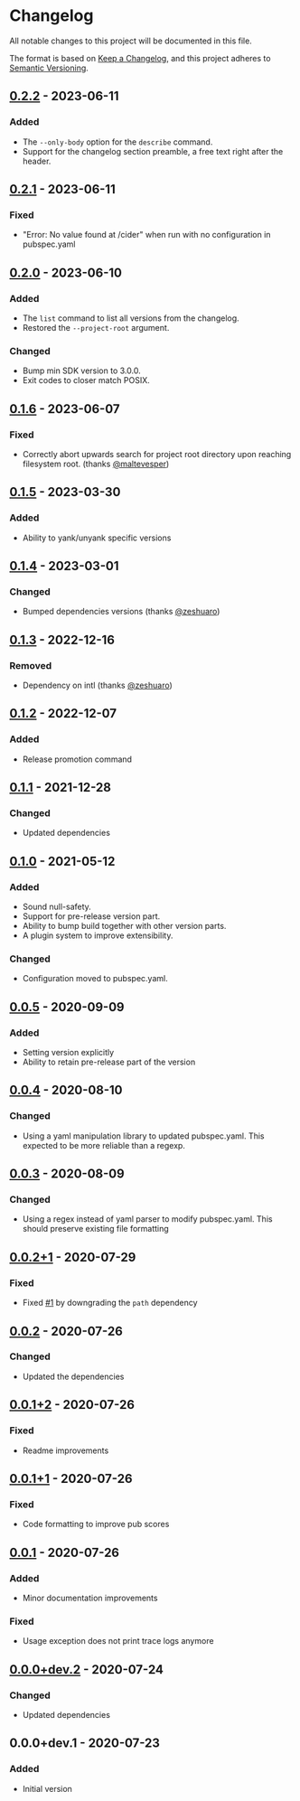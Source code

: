 # Changelog
All notable changes to this project will be documented in this file.

The format is based on [Keep a Changelog](https://keepachangelog.com/en/1.0.0/),
and this project adheres to [Semantic Versioning](https://semver.org/spec/v2.0.0.html).

## [0.2.2] - 2023-06-11
### Added
- The `--only-body` option for the `describe` command.
- Support for the changelog section preamble, a free text right after the header.

## [0.2.1] - 2023-06-11
### Fixed
- "Error: No value found at /cider" when run with no configuration in pubspec.yaml

## [0.2.0] - 2023-06-10
### Added
- The `list` command to list all versions from the changelog.
- Restored the `--project-root` argument.

### Changed
- Bump min SDK version to 3.0.0.
- Exit codes to closer match POSIX.

## [0.1.6] - 2023-06-07
### Fixed
- Correctly abort upwards search for project root directory upon reaching filesystem root. (thanks [@maltevesper](https://github.com/maltevesper))

## [0.1.5] - 2023-03-30
### Added
- Ability to yank/unyank specific versions

## [0.1.4] - 2023-03-01
### Changed
- Bumped dependencies versions (thanks [@zeshuaro](https://github.com/zeshuaro))

## [0.1.3] - 2022-12-16
### Removed
- Dependency on intl (thanks [@zeshuaro](https://github.com/zeshuaro))

## [0.1.2] - 2022-12-07
### Added
- Release promotion command

## [0.1.1] - 2021-12-28
### Changed
- Updated dependencies

## [0.1.0] - 2021-05-12
### Added
- Sound null-safety.
- Support for pre-release version part.
- Ability to bump build together with other version parts.
- A plugin system to improve extensibility.

### Changed
- Configuration moved to pubspec.yaml.

## [0.0.5] - 2020-09-09
### Added
- Setting version explicitly
- Ability to retain pre-release part of the version

## [0.0.4] - 2020-08-10
### Changed
- Using a yaml manipulation library to updated pubspec.yaml. This expected to be more reliable than a regexp.

## [0.0.3] - 2020-08-09
### Changed
- Using a regex instead of yaml parser to modify pubspec.yaml. This should preserve existing file formatting

## [0.0.2+1] - 2020-07-29
### Fixed
- Fixed [\#1](https://github.com/f3ath/cider/issues/1) by downgrading the `path` dependency

## [0.0.2] - 2020-07-26
### Changed
- Updated the dependencies

## [0.0.1+2] - 2020-07-26
### Fixed
- Readme improvements

## [0.0.1+1] - 2020-07-26
### Fixed
- Code formatting to improve pub scores

## [0.0.1] - 2020-07-26
### Added
- Minor documentation improvements

### Fixed
- Usage exception does not print trace logs anymore

## [0.0.0+dev.2] - 2020-07-24
### Changed
- Updated dependencies

## 0.0.0+dev.1 - 2020-07-23
### Added
- Initial version

[0.2.2]: https://github.com/f3ath/cider/compare/0.2.1...0.2.2
[0.2.1]: https://github.com/f3ath/cider/compare/0.2.0...0.2.1
[0.2.0]: https://github.com/f3ath/cider/compare/0.1.6...0.2.0
[0.1.6]: https://github.com/f3ath/cider/compare/0.1.5...0.1.6
[0.1.5]: https://github.com/f3ath/cider/compare/0.1.4...0.1.5
[0.1.4]: https://github.com/f3ath/cider/compare/0.1.3...0.1.4
[0.1.3]: https://github.com/f3ath/cider/compare/0.1.2...0.1.3
[0.1.2]: https://github.com/f3ath/cider/compare/0.1.1...0.1.2
[0.1.1]: https://github.com/f3ath/cider/compare/0.1.0...0.1.1
[0.1.0]: https://github.com/f3ath/cider/compare/0.0.5...0.1.0
[0.0.5]: https://github.com/f3ath/cider/compare/0.0.4...0.0.5
[0.0.4]: https://github.com/f3ath/cider/compare/0.0.3...0.0.4
[0.0.3]: https://github.com/f3ath/cider/compare/0.0.2+1...0.0.3
[0.0.2+1]: https://github.com/f3ath/cider/compare/0.0.2...0.0.2+1
[0.0.2]: https://github.com/f3ath/cider/compare/0.0.1+2...0.0.2
[0.0.1+2]: https://github.com/f3ath/cider/compare/0.0.1+1...0.0.1+2
[0.0.1+1]: https://github.com/f3ath/cider/compare/0.0.1...0.0.1+1
[0.0.1]: https://github.com/f3ath/cider/compare/0.0.0+dev.2...0.0.1
[0.0.0+dev.2]: https://github.com/f3ath/cider/compare/0.0.0+dev.1...0.0.0+dev.2

